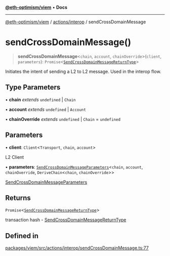 [**@eth-optimism/viem**](../../../README.md) • **Docs**

***

[@eth-optimism/viem](../../../README.md) / [actions/interop](../README.md) / sendCrossDomainMessage

# sendCrossDomainMessage()

> **sendCrossDomainMessage**\<`chain`, `account`, `chainOverride`\>(`client`, `parameters`): `Promise`\<[`SendCrossDomainMessageReturnType`](../type-aliases/SendCrossDomainMessageReturnType.md)\>

Initiates the intent of sending a L2 to L2 message. Used in the interop flow.

## Type Parameters

• **chain** *extends* `undefined` \| `Chain`

• **account** *extends* `undefined` \| `Account`

• **chainOverride** *extends* `undefined` \| `Chain` = `undefined`

## Parameters

• **client**: `Client`\<`Transport`, `chain`, `account`\>

L2 Client

• **parameters**: [`SendCrossDomainMessageParameters`](../type-aliases/SendCrossDomainMessageParameters.md)\<`chain`, `account`, `chainOverride`, `DeriveChain`\<`chain`, `chainOverride`\>\>

[SendCrossDomainMessageParameters](../type-aliases/SendCrossDomainMessageParameters.md)

## Returns

`Promise`\<[`SendCrossDomainMessageReturnType`](../type-aliases/SendCrossDomainMessageReturnType.md)\>

transaction hash - [SendCrossDomainMessageReturnType](../type-aliases/SendCrossDomainMessageReturnType.md)

## Defined in

[packages/viem/src/actions/interop/sendCrossDomainMessage.ts:77](https://github.com/ethereum-optimism/ecosystem/blob/ddb96adf4653afc97ea0f64c5d67dd4ec467ac08/packages/viem/src/actions/interop/sendCrossDomainMessage.ts#L77)
